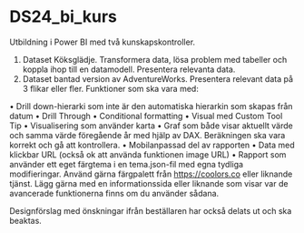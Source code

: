 # DS24_bi_kurs
Utbildning i Power BI med två kunskapskontroller.
1. Dataset Köksglädje. Transformera data, lösa problem med tabeller och koppla ihop till en datamodell. Presentera relevanta data.
2. Dataset bantad version av AdventureWorks. Presentera relevant data på 3 flikar eller fler. Funktioner som ska vara med:

• Drill down-hierarki som inte är den automatiska hierarkin som skapas från datum
• Drill Through
• Conditional formatting
• Visual med Custom Tool Tip
• Visualisering som använder karta
• Graf som både visar aktuellt värde och samma värde föregående år med hjälp av DAX.
Beräkningen ska vara korrekt och gå att kontrollera.
• Mobilanpassad del av rapporten
• Data med klickbar URL (också ok att använda funktionen image URL)
• Rapport som använder ett eget färgtema i en tema.json-fil med egna tydliga modifieringar. Använd gärna färgpalett från https://coolors.co eller liknande tjänst.
Lägg gärna med en informationssida eller liknande som visar var de avancerade funktionerna
finns om du använder sådana. 

Designförslag med önskningar ifrån beställaren har också delats ut och ska beaktas.
